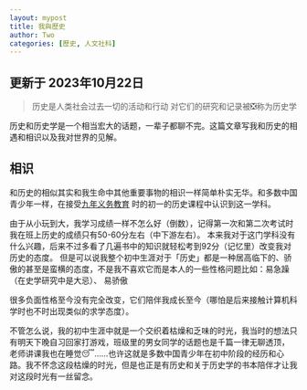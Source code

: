 ```yaml
---
layout: mypost
title: 我與歷史
author: Two
categories: [歷史, 人文社科]
---
```


## 更新于 2023年10月22日

> 历史是人类社会过去一切的活动和行动
> 对它们的研究和记录被❎称为历史学

历史和历史学是一个相当宏大的话题，一辈子都聊不完。这篇文章写我和历史的相遇和相识以及我对世界的见解。


## 相识

和历史的相似其实和我生命中其他重要事物的相识一样简单朴实无华。和多数中国青少年一样，在接受[九年义务教育](https://zh.wikipedia.org/zh-cn/%E4%B8%AD%E5%8D%8E%E4%BA%BA%E6%B0%91%E5%85%B1%E5%92%8C%E5%9B%BD%E4%B9%89%E5%8A%A1%E6%95%99%E8%82%B2)
时的初一的历史课程中认识到这一学科。

由于从小玩到大，我学习成绩一样不怎么好（倒数），记得第一次和第二次考试时我在班上历史的成绩只有50-60分左右（中下游左右）。 
本来我对于这门学科没有什么兴趣，后来不过多看了几遍书中的知识就轻松考到92分（记忆里）改变我对历史的态度。
但是可以说我整个初中生涯对于「历史」都是一种居高临下的、骄傲的甚至是蛮横的态度，不是我不喜欢它而是本人的一些性格问题比如：易急躁（在史学研究中是大忌）、
易骄傲

很多负面性格至今没有完全改变，它们陪伴我成长至今（哪怕是后来接触计算机科学时也不时出现类似的求学态度）。

不管怎么说，我的初中生涯中就是一个交织着枯燥和乏味的时光，我当时的想法只有明天下晚自习回家打游戏，班级里的男女同学的话题也是千篇一律无聊透顶，
老师讲课我也在睡觉😴......也许这就是多数中国青少年在初中阶段的经历和心路。我不怀念这段枯燥的时光，但是也正是有历史和关于历史学的书本陪伴才让我对这段时光有一丝留念。

